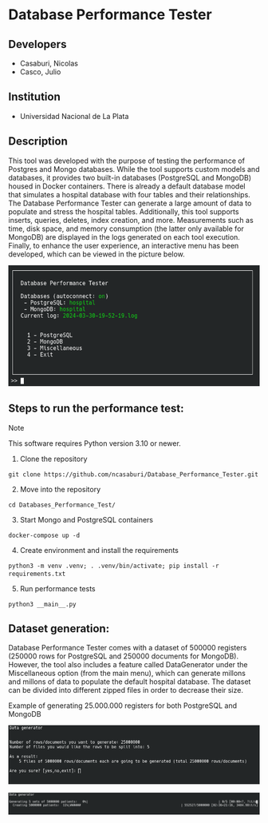 # Database Performance Tester
## Developers
 
* Casaburi, Nicolas
* Casco, Julio

## Institution

* Universidad Nacional de La Plata

## Description

This tool was developed with the purpose of testing the performance of Postgres and Mongo databases. While the tool supports custom models and databases, it provides two built-in databases (PostgreSQL and MongoDB) housed in Docker containers. There is already a default database model that simulates a hospital database with four tables and their relationships. The Database Performance Tester can generate a large amount of data to populate and stress the hospital tables. Additionally, this tool supports inserts, queries, deletes, index creation, and more. Measurements such as time, disk space, and memory consumption (the latter only available for MongoDB) are displayed in the logs generated on each tool execution. Finally, to enhance the user experience, an interactive menu has been developed, which can be viewed in the picture below.

![Main Menu](/images/Main_menu.png "Main Menu")

## Steps to run the performance test:
> [!NOTE]
> This software requires Python version 3.10 or newer.
1. Clone the repository
```
git clone https://github.com/ncasaburi/Database_Performance_Tester.git
```
2. Move into the repository
```
cd Databases_Performance_Test/
```
3. Start Mongo and PostgreSQL containers
```
docker-compose up -d
```
4. Create environment and install the requirements
```
python3 -m venv .venv; . .venv/bin/activate; pip install -r requirements.txt
```
5. Run performance tests
```
python3 __main__.py
```
## Dataset generation:
Database Performance Tester comes with a dataset of 500000 registers (250000 rows for PostgreSQL and 250000 documents for MongoDB). However, the tool also includes a feature called DataGenerator under the Miscellaneous option (from the main menu), which can generate millons and millons of data to populate the default hospital database. The dataset can be divided into different zipped files in order to decrease their size.

Example of generating 25.000.000 registers for both PostgreSQL and MongoDB

![DataGenerator](/images/DataGenerator_1.png "DataGenerator")

![DataGenerator](/images/DataGenerator_2.png "DataGenerator")